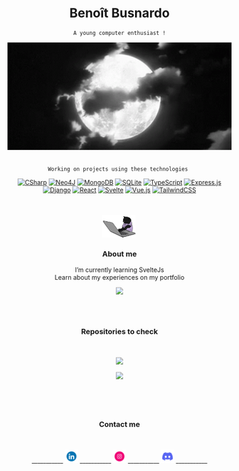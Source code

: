 <div align="center">

# **Benoît Busnardo**

<div align="center" width="600">
  
```
A young computer enthusiast !
```
</div>


<img src="https://github.com/bbusn/bbusn/blob/main/banner.gif" width="600">
<br><br>


```
Working on projects using these technologies 
```


[![CSharp](https://img.shields.io/badge/C%20-Sharp-%2338B2AC.svg?logo=csharp&logoColor=white)](#) [![Neo4J](https://img.shields.io/badge/Neo4j-008CC1?logo=neo4j&logoColor=white)](#) [![MongoDB](https://img.shields.io/badge/MongoDB-%234ea94b.svg?logo=mongodb&logoColor=white)](#) [![SQLite](https://img.shields.io/badge/SQLite-%2307405e.svg?logo=sqlite&logoColor=white)](#) [![TypeScript](https://img.shields.io/badge/TypeScript-3178C6?logo=typescript&logoColor=fff)](#) [![Express.js](https://img.shields.io/badge/Express.js-%23404d59.svg?logo=express&logoColor=%2361DAFB)](#) [![Django](https://img.shields.io/badge/Django-%23092E20.svg?logo=django&logoColor=white)](#) [![React](https://img.shields.io/badge/React-%2320232a.svg?logo=react&logoColor=%2361DAFB)](#) [![Svelte](https://img.shields.io/badge/Svelte-%23f1413d.svg?logo=svelte&logoColor=white)](#) [![Vue.js](https://img.shields.io/badge/Vue.js-4FC08D?logo=vuedotjs&logoColor=fff)](#) [![TailwindCSS](https://img.shields.io/badge/Tailwind%20CSS-%2338B2AC.svg?logo=tailwind-css&logoColor=white)](#)

<br><br>
<img src="https://github.com/bbusn/bbusn/blob/main/cat.gif" width="75">&nbsp;

### About me

I’m currently learning SvelteJs<br>
Learn about my experiences on my portfolio

[<img src="https://img.shields.io/badge/portfolio-%23000000.svg?logo=www&logoColor=white" height="20">](https://benoitbusnardo.fr) 



<br><br>

### Repositories to check
<br>

[<img src="https://img.shields.io/badge/customroyale-%23436fd4.svg?logo=csharp&logoColor=white" height="20">](https://github.com/bbusn/customroyale) 

[<img src="https://img.shields.io/badge/bradarr-%23f19e39.svg?logo=csharp&logoColor=white" height="20">](https://github.com/bbusn/bradarr)


<br><br><br>

### Contact me
<br>

___________ [<img src="https://github.com/bbusn/bbusn/blob/main/linkedin.gif" width="30">](https://www.linkedin.com/in/benoit-busnardo/) ___________ [<img src="https://github.com/bbusn/bbusn/blob/main/instagram.gif" width="30">](https://www.instagram.com/benoit.busnardo/) ___________ [<img src="https://github.com/bbusn/bbusn/blob/main/discord.gif" width="30">](https://discordapp.com/users/316978000895672332) ___________

</div>
